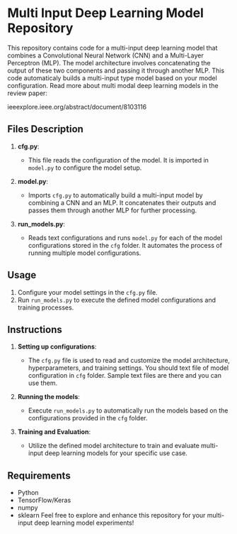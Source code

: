 # Multi Input Deep Learning Model Repository

This repository contains code for a multi-input deep learning model that combines a Convolutional Neural Network (CNN) and a Multi-Layer Perceptron (MLP). The model architecture involves concatenating the output of these two components and passing it through another MLP.
This code automaticaly builds a multi-input type model based on your model configuration. Read more about multi modal deep learning models in the review paper:

ieeexplore.ieee.org/abstract/document/8103116

## Files Description

1. **cfg.py**:
   - This file reads the configuration of the model. It is imported in `model.py` to configure the model setup.

2. **model.py**:
   - Imports `cfg.py` to automatically build a multi-input model by combining a CNN and an MLP. It concatenates their outputs and passes them through another MLP for further processing.

3. **run_models.py**:
   - Reads text configurations and runs `model.py` for each of the model configurations stored in the `cfg` folder. It automates the process of running multiple model configurations.

## Usage

1. Configure your model settings in the `cfg.py` file.
2. Run `run_models.py` to execute the defined model configurations and training processes.

## Instructions

1. **Setting up configurations**:
   - The `cfg.py` file is used to read and customize the model architecture, hyperparameters, and training settings. You should text file of model configuration in `cfg` folder. Sample text files are there and you can use them.

2. **Running the models**:
   - Execute `run_models.py` to automatically run the models based on the configurations provided in the `cfg` folder.

3. **Training and Evaluation**:
   - Utilize the defined model architecture to train and evaluate multi-input deep learning models for your specific use case.

## Requirements

- Python
- TensorFlow/Keras
- numpy
- sklearn
Feel free to explore and enhance this repository for your multi-input deep learning model experiments!
